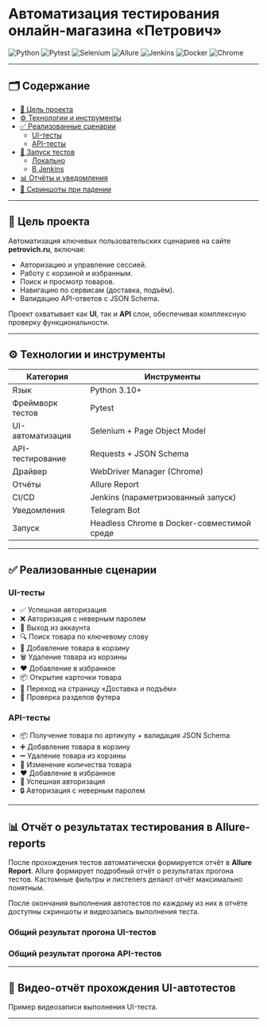 # Автоматизация тестирования онлайн-магазина «Петрович»

![Python](https://img.shields.io/badge/-Python-3776AB?logo=python&logoColor=white)
![Pytest](https://img.shields.io/badge/-Pytest-0A9EDC?logo=pytest&logoColor=white)
![Selenium](https://img.shields.io/badge/-Selenium-43B02A?logo=selenium&logoColor=white)
![Allure](https://img.shields.io/badge/-Allure_Report-FF6C37?logo=allure)
![Jenkins](https://img.shields.io/badge/-Jenkins-D24939?logo=jenkins&logoColor=white)
![Docker](https://img.shields.io/badge/-Docker-2496ED?logo=docker&logoColor=white)
![Chrome](https://img.shields.io/badge/-Chrome-4285F4?logo=google-chrome&logoColor=white)

---

## 🗂 Содержание

- [🎯 Цель проекта](#-цель-проекта)
- [⚙️ Технологии и инструменты](#-технологии-и-инструменты)
- [✅ Реализованные сценарии](#-реализованные-сценарии)
  - [UI-тесты](#ui-тесты)
  - [API-тесты](#api-тесты)
- [🚀 Запуск тестов](#-запуск-тестов)
  - [Локально](#локально)
  - [В Jenkins](#в-jenkins)
- [📊 Отчёты и уведомления](#-отчёты-и-уведомления)
- [📸 Скриншоты при падении](#-скриншоты-при-падении)

---

## 🎯 Цель проекта

Автоматизация ключевых пользовательских сценариев на сайте **petrovich.ru**, включая:
- Авторизацию и управление сессией.
- Работу с корзиной и избранным.
- Поиск и просмотр товаров.
- Навигацию по сервисам (доставка, подъём).
- Валидацию API-ответов с JSON Schema.

Проект охватывает как **UI**, так и **API** слои, обеспечивая комплексную проверку функциональности.

---

## ⚙️ Технологии и инструменты

| Категория       | Инструменты |
|------------------|-------------|
| Язык             | Python 3.10+ |
| Фреймворк тестов | Pytest |
| UI-автоматизация | Selenium + Page Object Model |
| API-тестирование | Requests + JSON Schema |
| Драйвер          | WebDriver Manager (Chrome) |
| Отчёты           | Allure Report |
| CI/CD            | Jenkins (параметризованный запуск) |
| Уведомления      | Telegram Bot |
| Запуск           | Headless Chrome в Docker-совместимой среде |

---

## ✅ Реализованные сценарии

### UI-тесты
- ✅ Успешная авторизация
- ❌ Авторизация с неверным паролем
- 🚪 Выход из аккаунта
- 🔍 Поиск товара по ключевому слову
- 🛒 Добавление товара в корзину
- 🗑️ Удаление товара из корзины
- ❤️ Добавление в избранное
- 📦 Открытие карточки товара
- 🚚 Переход на страницу «Доставка и подъём»
- 📑 Проверка разделов футера

### API-тесты
- 📦 Получение товара по артикулу + валидация JSON Schema
- ➕ Добавление товара в корзину
- ➖ Удаление товара из корзины
- 🔢 Изменение количества товара
- ❤️ Добавление в избранное
- 🔐 Успешная авторизация
- 🔒 Авторизация с неверным паролем

---

## 📊 Отчёт о результатах тестирования в Allure-reports

После прохождения тестов автоматически формируется отчёт в **Allure Report**. Allure формирует подробный отчёт о результатах прогона тестов. Кастомные фильтры и листeners делают отчёт максимально понятным.

После окончания выполнения автотестов по каждому из них в отчёте доступны скриншоты и видеозапись выполнения теста.

### Общий результат прогона UI-тестов



### Общий результат прогона API-тестов



---

## 🎥 Видео-отчёт прохождения UI-автотестов

Пример видеозаписи выполнения UI-теста.  


---
